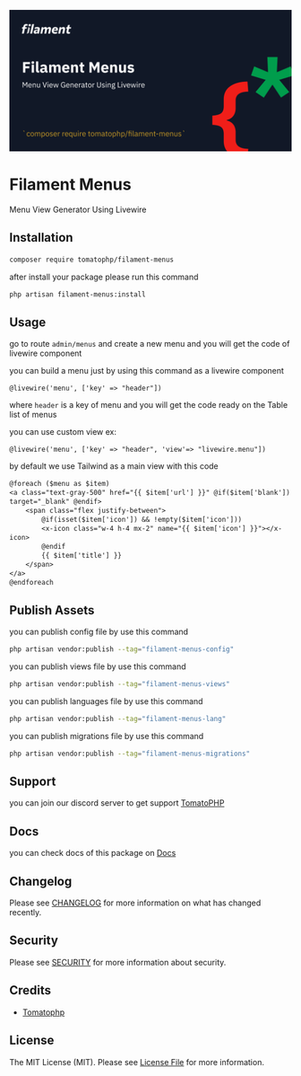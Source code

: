 ![Screenshot](./arts/screenshot.png)

# Filament Menus

Menu View Generator Using Livewire

## Installation

```bash
composer require tomatophp/filament-menus
```
after install your package please run this command

```bash
php artisan filament-menus:install
```

## Usage

go to route `admin/menus` and create a new menu and you will get the code of livewire component

you can build a menu just by using this command as a livewire component

```blade 
@livewire('menu', ['key' => "header"])
```

where `header` is a key of menu and you will get the code ready on the Table list of menus

you can use custom view ex:

```blade 
@livewire('menu', ['key' => "header", 'view'=> "livewire.menu"])
```

by default we use Tailwind as a main view with this code

```blade
@foreach ($menu as $item)
<a class="text-gray-500" href="{{ $item['url'] }}" @if($item['blank']) target="_blank" @endif>
    <span class="flex justify-between">
        @if(isset($item['icon']) && !empty($item['icon']))
        <x-icon class="w-4 h-4 mx-2" name="{{ $item['icon'] }}"></x-icon>
        @endif
        {{ $item['title'] }}
    </span>
</a>
@endforeach
```

## Publish Assets

you can publish config file by use this command

```bash
php artisan vendor:publish --tag="filament-menus-config"
```

you can publish views file by use this command

```bash
php artisan vendor:publish --tag="filament-menus-views"
```

you can publish languages file by use this command

```bash
php artisan vendor:publish --tag="filament-menus-lang"
```

you can publish migrations file by use this command

```bash
php artisan vendor:publish --tag="filament-menus-migrations"
```



## Support

you can join our discord server to get support [TomatoPHP](https://discord.gg/Xqmt35Uh)

## Docs

you can check docs of this package on [Docs](https://docs.tomatophp.com/plugins/laravel-package-generator)

## Changelog

Please see [CHANGELOG](CHANGELOG.md) for more information on what has changed recently.

## Security

Please see [SECURITY](SECURITY.md) for more information about security.

## Credits

- [Tomatophp](mailto:info@3x1.io)

## License

The MIT License (MIT). Please see [License File](LICENSE.md) for more information.
